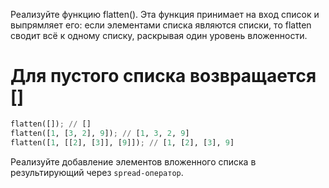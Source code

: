 Реализуйте функцию flatten(). Эта функция принимает на вход список и выпрямляет его: если элементами списка являются списки, то flatten сводит всё к одному списку, раскрывая один уровень вложенности.

# Для пустого списка возвращается []
```python
flatten([]); // []
flatten([1, [3, 2], 9]); // [1, 3, 2, 9]
flatten([1, [[2], [3]], [9]]); // [1, [2], [3], 9]
```
Реализуйте добавление элементов вложенного списка в результирующий через `spread-оператор`.